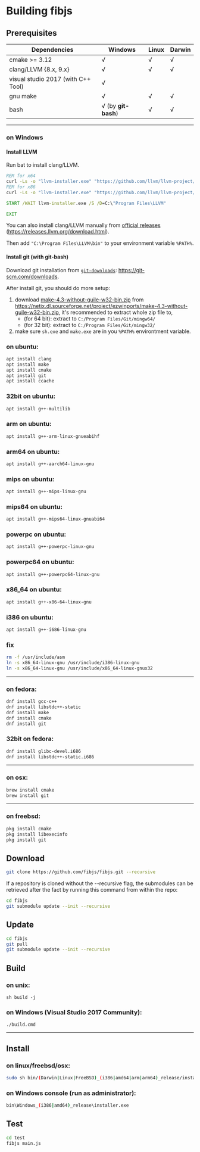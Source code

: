 # Building fibjs

## Prerequisites

| Dependencies | Windows | Linux | Darwin |
|--|--|--|--|
| cmake >= 3.12 | √ | √ | √ |
| clang/LLVM {8.x, 9.x} | √ | √ | √ |
| visual studio 2017 (with C++ Tool) | √ ||
| gnu make | √ | √ | √ |
| bash | √ (by **git-bash**) | √ | √ |

----------------------------------
### on Windows
#### Install LLVM

Run bat to install clang/LLVM.

```bat
REM for x64
curl -Ls -o "llvm-installer.exe" "https://github.com/llvm/llvm-project/releases/download/llvmorg-8.0.1/LLVM-8.0.1-win64.exe"
REM for x86
curl -Ls -o "llvm-installer.exe" "https://github.com/llvm/llvm-project/releases/download/llvmorg-8.0.1/LLVM-8.0.1-win32.exe"

START /WAIT llvm-installer.exe /S /D=C:\"Program Files\LLVM"

EXIT
```

You can also install clang/LLVM manually from [official releases](https://releases.llvm.org/download.html#9.0.1) (https://releases.llvm.org/download.html).

Then add `"C:\Program Files\LLVM\bin"` to your environment variable `%PATH%`.

#### Install git (with git-bash)

[`git-downloads`]:https://git-scm.com/downloads

Download git installation from [`git-downloads`]: https://git-scm.com/downloads.

After install git, you should do more setup:

1. download [make-4.3-without-guile-w32-bin.zip](https://netix.dl.sourceforge.net/project/ezwinports/make-4.3-without-guile-w32-bin.zip) from https://netix.dl.sourceforge.net/project/ezwinports/make-4.3-without-guile-w32-bin.zip, it's recommended to extract whole zip file to, 
	- (for 64 bit): extract to `C:/Program Files/Git/mingw64/`
	- (for 32 bit): extract to `C:/Program Files/Git/mingw32/`
1. make sure `sh.exe` and `make.exe` are in you `%PATH%` environtment variable.

### on ubuntu:

```sh
apt install clang
apt install make
apt install cmake
apt install git
apt install ccache
```

### 32bit on ubuntu:

```sh
apt install g++-multilib
```

### arm on ubuntu:

```sh
apt install g++-arm-linux-gnueabihf
```

### arm64 on ubuntu:

```sh
apt install g++-aarch64-linux-gnu
```

### mips on ubuntu:

```sh
apt install g++-mips-linux-gnu
```

### mips64 on ubuntu:

```sh
apt install g++-mips64-linux-gnuabi64
```

### powerpc on ubuntu:

```sh
apt install g++-powerpc-linux-gnu
```

### powerpc64 on ubuntu:

```sh
apt install g++-powerpc64-linux-gnu
```

### x86_64 on ubuntu:

```sh
apt install g++-x86-64-linux-gnu
```

### i386 on ubuntu:

```sh
apt install g++-i686-linux-gnu
```

### fix

```sh
rm -f /usr/include/asm
ln -s x86_64-linux-gnu /usr/include/i386-linux-gnu
ln -s x86_64-linux-gnu /usr/include/x86_64-linux-gnux32
```

----------------------------------
### on fedora:

```sh
dnf install gcc-c++
dnf install libstdc++-static
dnf install make
dnf install cmake
dnf install git
```

### 32bit on fedora:

```sh
dnf install glibc-devel.i686
dnf install libstdc++-static.i686
```

----------------------------------
### on osx:

```sh
brew install cmake
brew install git
```

----------------------------------
### on freebsd:

```sh
pkg install cmake
pkg install libexecinfo
pkg install git
```

## Download

```sh
git clone https://github.com/fibjs/fibjs.git --recursive
```

If a repository is cloned without the --recursive flag, the submodules can be retrieved after the fact by running this command from within the repo:
```sh
cd fibjs
git submodule update --init --recursive
```

## Update

```sh
cd fibjs
git pull
git submodule update --init --recursive
```

## Build

### on unix:
	sh build -j

### on Windows (Visual Studio 2017 Community):
	./build.cmd

----------------------------------

## Install

### on linux/freebsd/osx:

```sh
sudo sh bin/(Darwin|Linux|FreeBSD)_(i386|amd64|arm|arm64)_release/installer.sh
```

### on Windows console (run as administrator):

```sh
bin\Windows_(i386|amd64)_release\installer.exe
```

## Test

```sh
cd test
fibjs main.js
```